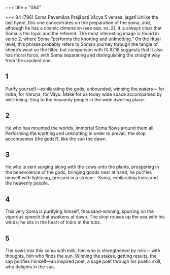 +++
title = "084"

+++
84 (796) Soma Pavamāna
Prajāpati Vācya
5 verses: jagatī
Unlike the last hymn, this one concentrates on the preparation of the soma, and,  although he has a cosmic dimension (see esp. vs. 2), it is always clear that Soma is  the topic and the referent. The most interesting image is found in verse 2, where  Soma “performs the knotting and unknotting.” On the ritual level, this phrase  probably refers to Soma’s journey through the tangle of sheep’s wool on the filter,  but comparison with IX.97.18 suggests that it also has moral force, with Soma  separating and distinguishing the straight way from the crooked one.
## 1
Purify yourself—exhilarating the gods, unbounded, winning the waters— for Indra, for Varuṇa, for Vāyu.
Make for us today wide space accompanied by well-being. Sing to the  heavenly people in the wide dwelling place.
## 2
He who has mounted the worlds, immortal Soma flows around them all. Performing the knotting and unknotting in order to prevail, the drop  accompanies (the gods?), like the sun the dawn.
## 3
He who is sent surging along with the cows onto the plants, prospering in  the benevolence of the gods, bringing goods near at hand,
he purifies himself with lightning, pressed in a stream—Soma,
exhilarating Indra and the heavenly people.
## 4
This very Soma is purifying himself, thousand-winning, spurring on the  vigorous speech that awakens at dawn.
The drop rouses up the sea with his winds; he sits in the heart of Indra in  the tubs.
## 5
The cows mix this soma with milk, him who is strengthened by milk— with thoughts, him who finds the sun.
Winning the stakes, getting results, the sap purifies himself—an inspired  poet, a sage poet through his poetic skill, who delights in the sun.